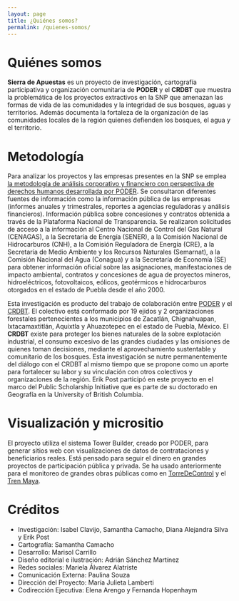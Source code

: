 ```yaml
---
layout: page
title: ¿Quiénes somos?
permalink: /quienes-somos/
---
```


# Quiénes somos

**Sierra de Apuestas** es un proyecto de investigación, cartografía participativa y organización comunitaria de **PODER** y el **CRDBT** que  muestra la problemática de los proyectos extractivos en la SNP que amenazan las formas de vida de las comunidades y la integridad de sus bosques, aguas y territorios. Además documenta la fortaleza de la organización de las comunidades locales de la región quienes defienden los bosques, el agua y el territorio.

# Metodología

Para analizar los proyectos y las empresas presentes en la SNP se emplea [la metodología de análisis corporativo y financiero con perspectiva de derechos humanos desarrollada por PODER](https://poderlatam.org/metodologia-de-poder-para-la-investigacion-estrategica/). Se consultaron diferentes fuentes de información como la información pública de las empresas (informes anuales y trimestrales, reportes a agencias reguladoras y análisis financieros). Información pública sobre concesiones y contratos obtenida a través de la Plataforma Nacional de Transparencia. Se realizaron solicitudes de acceso a la información al Centro Nacional de Control del Gas Natural (CENAGAS), a la Secretaría de Energía (SENER), a la Comisión Nacional de Hidrocarburos (CNH), a la Comisión Reguladora de Energía (CRE), a la Secretaría de Medio Ambiente y los Recursos Naturales (Semarnat), a la Comisión Nacional del Agua (Conagua) y a la Secretaría de Economía (SE) para obtener información oficial sobre las asignaciones, manifestaciones de impacto ambiental, contratos y concesiones de agua de proyectos mineros, hidroeléctricos, fotovoltaicos, eólicos, geotérmicos e hidrocarburos otorgados en el estado de Puebla desde el año 2000.

Esta investigación es producto del trabajo de colaboración entre [PODER](https://poderlatam.org/) y el [CRDBT](https://www.facebook.com/DefensaBosquesyTerritorio). El colectivo está conformado por 19 ejidos y 2 organizaciones forestales pertenecientes a los municipios de Zacatlán, Chignahuapan, Ixtacamaxtitlán, Aquixtla y Ahuazotepec en el estado de Puebla, México. El **CRDBT** existe para proteger los bienes naturales de la sobre explotación industrial, el consumo excesivo de las grandes ciudades y las omisiones de quienes toman decisiones, mediante el aprovechamiento sustentable y comunitario de los bosques. Esta investigación se nutre permanentemente del diálogo con el CRDBT al mismo tiempo que se propone como un aporte para fortalecer su labor y su vinculación con otros colectivos y organizaciones de la región. Erik Post participó en este proyecto en el marco del Public Scholarship Initiative que es parte de su doctorado en Geografía en la University of British Columbia.


# Visualización y micrositio

El proyecto utiliza el sistema Tower Builder, creado por PODER, para generar sitios web con visualizaciones de datos de contrataciones y beneficiarios reales. Está pensado para seguir el dinero en grandes proyectos de participación pública y privada. Se ha usado anteriormente para el monitoreo de grandes obras públicas como en [TorreDeControl](https://torredecontrol.poderlatam.org/index.html) y el [Tren Maya](https://trenmaya.poderlatam.org/#/).

# Créditos

- Investigación: Isabel Clavijo, Samantha Camacho, Diana Alejandra Silva y Erik Post
- Cartografía: Samantha Camacho
- Desarrollo: Marisol Carrillo
- Diseño editorial e ilustración: Adrián Sánchez Martínez
- Redes sociales: Mariela Álvarez Alatriste
- Comunicación Externa: Paulina Souza
- Dirección del Proyecto: María Julieta Lamberti
- Codirección Ejecutiva: Elena Arengo y Fernanda Hopenhaym

